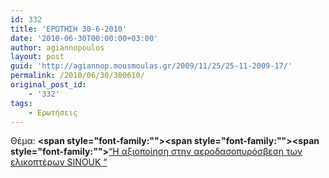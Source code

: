 ```yaml
---
id: 332
title: 'ΕΡΩΤΗΣΗ 30-6-2010'
date: '2010-06-30T00:00:00+03:00'
author: agiannopoulos
layout: post
guid: 'http://agiannop.mousmoulas.gr/2009/11/25/25-11-2009-17/'
permalink: /2010/06/30/300610/
original_post_id:
    - '332'
tags:
    - Ερωτήσεις
---
```


Θέμα: **<span style="font-family:""></span><span style="font-family:""></span><span style="font-family:""></span>**[“Η αξιοποίηση στην αεροδασοπυρόσβεση των ελικοπτέρων SINOUK “](/wp-content/uploads/2009/11/aeropyrosbesi300620102.pdf)